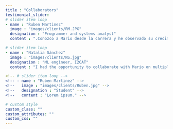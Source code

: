 ```yaml
---
title : "Collaborators"
testimonial_slider:
# slider item loop
- name : "Ruben Martinez"
  image : "images/clients/RM.JPG"
  designation : "Programmer and systems analyst"
  content : ".Conozco a Mario desde la carrera y he observado su crecimiento a lo largo de los años. Destaca por su habilidad para sacar lo mejor de las personas en el trabajo en equipo, lo que lo convierte en un excelente líder y compañero en proyectos profesionales. Es altamente responsable y resuelve problemas de manera innovadora. Además, es un gran profesional con calidez humana, y su apoyo y conocimiento son invaluables en el entorno profesional."        

# slider item loop
- name : "Natalia Sánchez"
  image : "images/clients/NS.jpg"
  designation : "ML engineer, I2CAT"
  content : "I had the opportunity to collaborate with Mario on multiple research projects. Mario's contributions were exceptional, demonstrating strong analytical skills and the ability to grasp complex concepts.Mario's dedication, intelligence, and commitment to excellence make him an outstanding candidate for any professional endeavor."

<!-- # slider item loop -->
<!-- - name : "Ruben Martinez" -->
<!--   image : "images/clients/Ruben.jpg" -->
<!--   designation : "Student" -->
<!--   content : "Lorem ipsum." -->

# custom style
custom_class: ""
custom_attributes: ""
custom_css: ""
---
```


